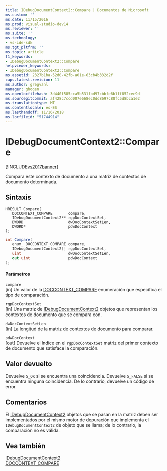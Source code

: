 ```yaml
---
title: IDebugDocumentContext2::Compare | Documentos de Microsoft
ms.custom: ''
ms.date: 11/15/2016
ms.prod: visual-studio-dev14
ms.reviewer: ''
ms.suite: ''
ms.technology:
- vs-ide-sdk
ms.tgt_pltfrm: ''
ms.topic: article
f1_keywords:
- IDebugDocumentContext2::Compare
helpviewer_keywords:
- IDebugDocumentContext2::Compare
ms.assetid: 2327b1ba-52d0-42fb-a01e-63cb4b332d2f
caps.latest.revision: 11
ms.author: gregvanl
manager: ghogen
ms.openlocfilehash: 3d440f585cca5b531fbd97cbbfe6b1ff852cec9d
ms.sourcegitcommit: af428c7ccd007e668ec0dd8697c88fc5d8bca1e2
ms.translationtype: MT
ms.contentlocale: es-ES
ms.lasthandoff: 11/16/2018
ms.locfileid: "51744914"
---
```

# <a name="idebugdocumentcontext2compare"></a>IDebugDocumentContext2::Compare
[!INCLUDE[vs2017banner](../../../includes/vs2017banner.md)]

Compara este contexto de documento a una matriz de contextos de documento determinada.  
  
## <a name="syntax"></a>Sintaxis  
  
```cpp#  
HRESULT Compare(   
   DOCCONTEXT_COMPARE       compare,  
   IDebugDocumentContext2** rgpDocContextSet,  
   DWORD                    dwDocContextSetLen,  
   DWORD*                   pdwDocContext  
);  
```  
  
```csharp  
int Compare(   
   enum_ DOCCONTEXT_COMPARE compare,  
   IDebugDocumentContext2[] rgpDocContextSet,  
   uint                     dwDocContextSetLen,  
   out uint                 pdwDocContext  
);  
```  
  
#### <a name="parameters"></a>Parámetros  
 `compare`  
 [in] Un valor de la [DOCCONTEXT_COMPARE](../../../extensibility/debugger/reference/doccontext-compare.md) enumeración que especifica el tipo de comparación.  
  
 `rgpDocContextSet`  
 [in] Una matriz de [IDebugDocumentContext2](../../../extensibility/debugger/reference/idebugdocumentcontext2.md) objetos que representan los contextos de documento que se compara con.  
  
 `dwDocContextSetLen`  
 [in] La longitud de la matriz de contextos de documento para comparar.  
  
 `pdwDocContext`  
 [out] Devuelve el índice en el `rgpDocContextSet` matriz del primer contexto de documento que satisface la comparación.  
  
## <a name="return-value"></a>Valor devuelto  
 Devuelve `S_OK` si se encuentra una coincidencia. Devuelve `S_FALSE` si se encuentra ninguna coincidencia. De lo contrario, devuelve un código de error.  
  
## <a name="remarks"></a>Comentarios  
 El [IDebugDocumentContext2](../../../extensibility/debugger/reference/idebugdocumentcontext2.md) objetos que se pasan en la matriz deben ser implementados por el mismo motor de depuración que implementa el `IDebugDocumentContext2` de objeto que se llama; de lo contrario, la comparación no es válida.  
  
## <a name="see-also"></a>Vea también  
 [IDebugDocumentContext2](../../../extensibility/debugger/reference/idebugdocumentcontext2.md)   
 [DOCCONTEXT_COMPARE](../../../extensibility/debugger/reference/doccontext-compare.md)

